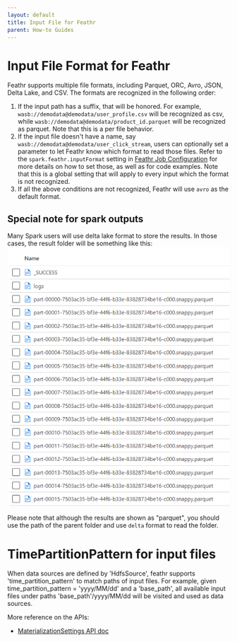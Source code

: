 ```yaml
---
layout: default
title: Input File for Feathr
parent: How-to Guides
---
```


# Input File Format for Feathr

Feathr supports multiple file formats, including Parquet, ORC, Avro, JSON, Delta Lake, and CSV. The formats are recognized in the following order:

1. If the input path has a suffix, that will be honored. For example, `wasb://demodata@demodata/user_profile.csv` will be recognized as csv, while `wasb://demodata@demodata/product_id.parquet` will be recognized as parquet. Note that this is a per file behavior.
2. If the input file doesn't have a name, say `wasb://demodata@demodata/user_click_stream`, users can optionally set a parameter to let Feathr know which format to read those files. Refer to the `spark.feathr.inputFormat` setting in [Feathr Job Configuration](./feathr-job-configuration.md) for more details on how to set those, as well as for code examples. Note that this is a global setting that will apply to every input which the format is not recognized.
3. If all the above conditions are not recognized, Feathr will use `avro` as the default format.

## Special note for spark outputs

Many Spark users will use delta lake format to store the results. In those cases, the result folder will be something like this:
![Spark Output](../images/spark-output.png)

Please note that although the results are shown as "parquet", you should use the path of the parent folder and use `delta` format to read the folder.

# TimePartitionPattern for input files
When data sources are defined by 'HdfsSource', feathr supports 'time_partition_pattern' to match paths of input files. For example, given time_partition_pattern = 'yyyy/MM/dd' and a 'base_path', all available input files under paths 'base_path'/yyyy/MM/dd will be visited and used as data sources.

More reference on the APIs:

- [MaterializationSettings API doc](https://feathr.readthedocs.io/en/latest/feathr.html#feathr.MaterializationSettings)